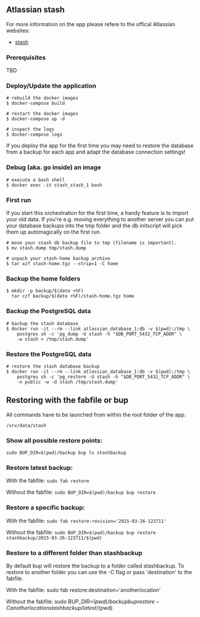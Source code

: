 ## Atlassian stash

For more information on the app please refere to the offical
Atlassian websites:


- [stash](https://www.atlassian.com/software/stash)

### Prerequisites

TBD

### Deploy/Update the application

    # rebuild the docker images
    $ docker-compose build

    # restart the docker images
    $ docker-compose up -d

    # inspect the logs
    $ docker-compose logs

If you deploy the app for the first time you may need to restore the database
from a backup for each app and adapt the database connection settings!

### Debug (aka. go inside) an image

    # execute a bash shell
    $ docker exec -it stash_stash_1 bash

### First run

If you start this orchestration for the first time, a handy feature is to
import your old data. If you're e.g. moving everything to another server
you can put your database backups into the tmp folder and the db initscript
will pick them up automagically on the first run.

    # move your stash db backup file to tmp (filename is important).
    $ mv stash.dump tmp/stash.dump

    # unpack your stash-home backup archive
    $ tar xzf stash-home.tgz --strip=1 -C home

### Backup the home folders

    $ mkdir -p backup/$(date +%F)
      tar czf backup/$(date +%F)/stash-home.tgz home

### Backup the PostgreSQL data

    # backup the stash database
    $ docker run -it --rm --link atlassian_database_1:db -v $(pwd):/tmp \
        postgres sh -c 'pg_dump -U stash -h "$DB_PORT_5432_TCP_ADDR" \
        -w stash > /tmp/stash.dump'

### Restore the PostgreSQL data

    # restore the stash database backup
    $ docker run -it --rm --link atlassian_database_1:db -v $(pwd):/tmp \
        postgres sh -c 'pg_restore -U stash -h "$DB_PORT_5432_TCP_ADDR" \
        -n public -w -d stash /tmp/stash.dump'

## Restoring with the fabfile or bup

All commands have to be launched from within the root folder of the app.

`/srv/data/stash`

### Show all possible restore points:

`sudo BUP_DIR=$(pwd)/backup bup ls stashbackup`

### Restore latest backup:

With the fabfile:
`sudo fab restore`

Without the fabfile:
`sudo BUP_DIR=$(pwd)/backup bup restore`

### Restore a specific backup:

With the fabfile:
`sudo fab restore:revision='2015-03-26-123711'`

Without the fabfile:
`sudo BUP_DIR=$(pwd)/backup bup restore stashbackup/2015-03-26-123711/$(pwd)`

### Restore to a different folder than stashbackup

By default bup will restore the backup to a folder called stashbackup.
To restore to another folder you can use the -C flag or pass 'destination'
to the fabfile.

With the fabfile:
sudo fab restore:destination='anotherlocation'

Without the fabfile:
sudo BUP_DIR=$(pwd)/backup bup restore -C anotherlocation stashbackup/latest/$(pwd)
